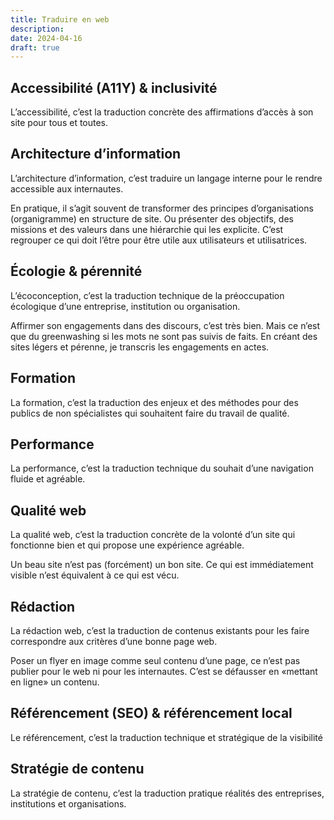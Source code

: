 ```yaml
---
title: Traduire en web
description: 
date: 2024-04-16
draft: true
---
```


## Accessibilité (A11Y) & inclusivité

L’accessibilité, c’est la traduction concrète des affirmations d’accès à son site pour tous et toutes.



## Architecture d’information

L’architecture d’information, c’est traduire un langage interne pour le rendre accessible aux internautes.

En pratique, il s’agit souvent de transformer des principes d’organisations (organigramme) en structure de site. Ou présenter des objectifs, des missions et des valeurs dans une hiérarchie qui les explicite. C’est regrouper ce qui doit l’être pour être utile aux utilisateurs et utilisatrices.

## Écologie & pérennité

L’écoconception, c’est la traduction technique de la préoccupation écologique d’une entreprise, institution ou organisation.

Affirmer son engagements dans des discours, c’est très bien. Mais ce n’est que du greenwashing si les mots ne sont pas suivis de faits. En créant des sites légers et pérenne, je transcris les engagements en actes.

## Formation

La formation, c’est la traduction des enjeux et des méthodes pour des publics de non spécialistes qui souhaitent faire du travail de qualité.

## Performance

La performance, c’est la traduction technique du souhait d’une navigation fluide et agréable.

## Qualité web

La qualité web, c’est la traduction concrète de la volonté d’un site qui fonctionne bien et qui propose une expérience agréable.

Un beau site n’est pas (forcément) un bon site. Ce qui est immédiatement visible n’est équivalent à ce qui est vécu.

## Rédaction

La rédaction web, c’est la traduction de contenus existants pour les faire correspondre aux critères d’une bonne page web.

Poser un flyer en image comme seul contenu d’une page, ce n’est pas publier pour le web ni pour les internautes. C’est se défausser en «mettant en ligne» un contenu.

## Référencement (SEO) & référencement local

Le référencement, c’est la traduction technique et stratégique de la visibilité

## Stratégie de contenu

La stratégie de contenu, c’est la traduction pratique réalités des entreprises, institutions et organisations.